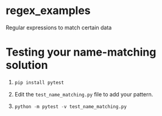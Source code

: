 # regex_examples
Regular expressions to match certain data

# Testing your name-matching solution

1. 
    ```python
    pip install pytest
    ```

2. 
    Edit the `test_name_matching.py` file to add your pattern.

3. 
    ```python
    python -m pytest -v test_name_matching.py
    ```
